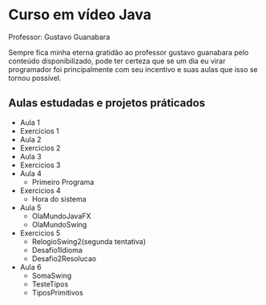 # Curso em vídeo Java

Professor: Gustavo Guanabara

Sempre fica minha eterna gratidão ao professor gustavo guanabara pelo conteúdo disponibilizado, pode ter certeza que se um dia eu virar programador foi principalmente com seu incentivo e suas aulas que isso se tornou possível.

## Aulas estudadas e projetos práticados

- Aula 1  
- Exercicios 1  
- Aula 2  
- Exercicios 2  
- Aula 3  
- Exercicios 3  
- Aula 4  
    * Primeiro Programa  
- Exercicios 4  
    * Hora do sistema  
- Aula 5  
    * OlaMundoJavaFX  
    * OlaMundoSwing  
- Exercicios 5  
    * RelogioSwing2(segunda tentativa)  
    * Desafio1Idioma  
    * Desafio2Resolucao  
- Aula 6  
    * SomaSwing  
    * TesteTipos  
    * TiposPrimitivos  
    

